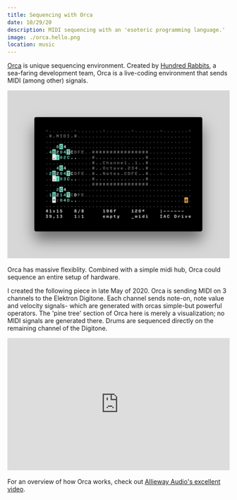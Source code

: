 ```yaml
---
title: Sequencing with Orca
date: 10/29/20
description: MIDI sequencing with an 'esoteric programming language.'
image: ./orca.hello.png
location: music
---
```


[Orca](http://www.hundredrabbits.itch.io/orca) is unique sequencing environment. Created by [Hundred Rabbits](http://100r.co/site/home), a sea-faring development team, Orca is a live-coding environment that sends MIDI (among other) signals.

![*The Orca environment*](./orcasimple.jpg)

Orca has massive flexiblity. Combined with a simple midi hub, Orca could sequence an entire setup of hardware.

I created the following piece in late May of 2020. Orca is sending MIDI on 3 channels to the Elektron Digitone. Each channel sends note-on, note value and velocity signals- which are generated with orcas simple-but powerful operators. The 'pine tree' section of Orca here is merely a visualization; no MIDI signals are generated there. Drums are sequenced directly on the remaining channel of the Digitone.

<iframe width="100%" height="300"src="https://www.youtube.com/embed/bsTxFKnyLT0" frameborder="0" allow="accelerometer; clipboard-write; encrypted-media; gyroscope; picture-in-picture" allowfullscreen></iframe>

For an overview of how Orca works, check out [Allieway Audio's excellent video](https://www.youtube.com/watch?v=RaI_TuISSJE).
